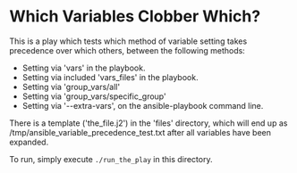 # Which Variables Clobber Which?

This is a play which tests which method of variable setting takes precedence
over which others, between the following methods:
  - Setting via 'vars' in the playbook.
  - Setting via included 'vars\_files' in the playbook.
  - Setting via 'group\_vars/all'
  - Setting via 'group\_vars/specific\_group'
  - Setting via '--extra-vars', on the ansible-playbook command line.

There is a template ('the\_file.j2') in the 'files' directory, which will end up
as /tmp/ansible\_variable\_precedence\_test.txt after all variables have been
expanded.

To run, simply execute ```./run_the_play``` in this directory.
